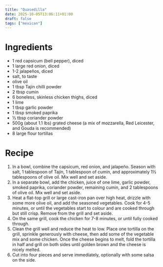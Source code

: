 ```yaml
---
title: "Quasedilla"
date: 2025-10-05T13:06:11+01:00
draft: false
tags: ["mexican"]
---
```


# Ingredients

- 1 red capsicum (bell pepper), diced
- 1 large red onion, diced
- 1-2 jalapeños, diced
- salt, to taste
- olive oil
- 1 tbsp Tajín chilli powder
- 2 tbsp cumin
- 6 boneless, skinless chicken thighs, diced
- 1 lime
- 1 tbsp garlic powder
- 1 tbsp smoked paprika
- ½ tbsp coriander powder
- 500g (about 1.1 lbs) grated cheese (a mix of mozzarella, Red Leicester, and Gouda is recommended)
- 8 large flour tortillas

# Recipe

1. In a bowl, combine the capsicum, red onion, and jalapeño. Season with salt, 1 tablespoon of Tajín, 1 tablespoon of cumin, and approximately 1½ tablespoons of olive oil. Mix well and set aside.
2. In a separate bowl, add the chicken, juice of one lime, garlic powder, smoked paprika, coriander powder, remaining cumin, and 2 tablespoons of olive oil. Mix well and set aside.
3. Heat a flat-top grill or large cast-iron pan over high heat, drizzle with some more olive oil, and add the seasoned vegetables. Cook for 4-5 minutes, or until the vegetables start to colour and are cooked through but still crisp. Remove from the grill and set aside.
4. On the same grill, cook the chicken for 7-8 minutes, or until fully cooked through.
5. Clean the grill well and reduce the heat to low. Place one tortilla on the grill, sprinkle generously with cheese, then add some of the vegetable mix and some chicken. Once the cheese begins to melt, fold the tortilla in half and grill on both sides until golden brown and the cheese is nicely melted.
6. Cut into four pieces and serve immediately, optionally with some salsa on the side.
